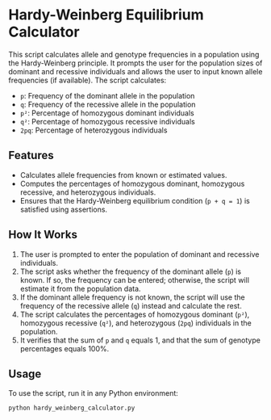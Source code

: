 # Hardy-Weinberg Equilibrium Calculator

This script calculates allele and genotype frequencies in a population using the Hardy-Weinberg principle. It prompts the user for the population sizes of dominant and recessive individuals and allows the user to input known allele frequencies (if available). The script calculates:

- `p`: Frequency of the dominant allele in the population
- `q`: Frequency of the recessive allele in the population
- `p²`: Percentage of homozygous dominant individuals
- `q²`: Percentage of homozygous recessive individuals
- `2pq`: Percentage of heterozygous individuals

## Features
- Calculates allele frequencies from known or estimated values.
- Computes the percentages of homozygous dominant, homozygous recessive, and heterozygous individuals.
- Ensures that the Hardy-Weinberg equilibrium condition (`p + q = 1`) is satisfied using assertions.

## How It Works
1. The user is prompted to enter the population of dominant and recessive individuals.
2. The script asks whether the frequency of the dominant allele (`p`) is known. If so, the frequency can be entered; otherwise, the script will estimate it from the population data.
3. If the dominant allele frequency is not known, the script will use the frequency of the recessive allele (`q`) instead and calculate the rest.
4. The script calculates the percentages of homozygous dominant (`p²`), homozygous recessive (`q²`), and heterozygous (`2pq`) individuals in the population.
5. It verifies that the sum of `p` and `q` equals 1, and that the sum of genotype percentages equals 100%.

## Usage
To use the script, run it in any Python environment:

```bash
python hardy_weinberg_calculator.py
